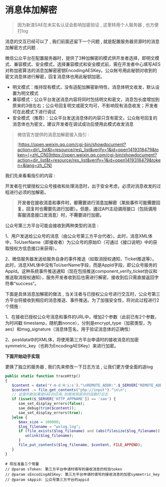 # 消息体加解密

> 因为新浪SAE在未实名认证会影响加密验证 , 这里转用个人服务器 , 也方便打log

消息的交互已经可以了 , 我们前面还留下一个问题 , 就是配置服务器资源时的消息加解密方式问题 .

微信公众平台在配置服务器时，提供了3种加解密的模式供开发者选择，即明文模式、兼容模式、安全模式，选择兼容模式和安全模式前，需在开发者中心填写AES对称加密算法的消息加解密密钥EncodingAESKey。公众帐号用此秘钥对收到的密文消息体进行解密，回复消息体也用此秘钥加密。

* 明文模式：维持现有模式，没有适配加解密新特性，消息体明文收发，默认设置为明文模式
* 兼容模式：公众平台发送消息内容将同时包括明文和密文，消息包长度增加到原来的3倍左右；公众号回复明文或密文均可，不影响现有消息收发；开发者可在此模式下进行调试
* 安全模式（推荐）：公众平台发送消息体的内容只含有密文，公众账号回复的消息体也为密文，建议开发者在调试成功后使用此模式收发消息

> 微信官方提供的消息加解密接入指引 :
>
> [https://open.weixin.qq.com/cgi-bin/showdocument?action=dir\_list&t=resource/res\_list&verify=1&id=open1419318479&token=⟨=zh\_CN](https://open.weixin.qq.com/cgi-bin/showdocument?action=dir_list&t=resource/res_list&verify=1&id=open1419318479&token=&lang=zh_CN)

我们先来看看指引的内容 :

开发者在代替授权公众号接收和处理消息时，出于安全考虑，必须对消息收发的过程进行必须的加解密。

> **开发者在接收消息和事件时，都需要进行消息加解密（某些事件可能需要回复，回复时也需要先进行加密）。但是，通过API主动调用接口（包括调用客服消息接口发消息）时，不需要进行加密。**

公众号第三方平台可能会接收到两种类型的消息 :

1、用户发送给公众号的消息（由公众号第三方平台代收）。此时，消息XML体中，ToUserName（即接收者）为公众号的原始ID（可通过《接口说明》中的获取授权方信息接口来获得）。

2、微信服务器发送给服务自身的事件推送（如取消授权通知，Ticket推送等）。此时，消息XML体中没有ToUserName字段，而是AppId字段，即公众号服务的AppId。这种系统事件推送通知（现在包括推送component\_verify\_ticket协议和推送取消授权通知），服务开发者收到后也需进行解密，接收到后只需直接返回字符串“success”。

下面是具体消息加解密的做法 , 当关注者与已授权公众号进行交互时，公众号第三方平台将接收到相应的消息推送、事件推送。为了加强安全性，将对此过程进行2个措施 :

1、在接收已授权公众号消息和事件的URL中，增加2个参数（此前已有2个参数，为时间戳 timestamp，随机数nonce），分别是encrypt\_type（加密类型，为aes）和msg\_signature（消息体签名，用于验证消息体的正确性）

2、postdata中的XML体，将使用第三方平台申请时的接收消息的加密symmetric\_key（也称为EncodingAESKey）来进行加密。

**下面开始动手实现**

更换了独立的服务器 , 我们先来修改一下日志方法 , 让我们更方便全面的追log

```php
public static function traceHttp()
{
   $content = date('Y-m-d H:i:s')."\nREMOTE_ADDR:".$_SERVER["REMOTE_ADDR"]."\nQUERY_STRING:".$_SERVER["QUERY_STRING"]."\n";
   $content .= file_get_contents("php://input")."\n\n";
   // 这里判断如果是SAE的应用,则使用其提供的函数打日志
   if (isset($_SERVER['HTTP_APPNAME']) == 'sae') {
      sae_set_display_errors(false);
      sae_debug(trim($content));
      sae_set_display_errors(true);
   }else {
      $max_size = 100000;
      $log_filename = "wxlog.log";
      if (file_exists($log_filename) and (abs(filesize($log_filename)) > $max_size)) {
         unlink($log_filename);
      }
      file_put_contents($log_filename, $content, FILE_APPEND);
   }
}
```

```
# 现在准备三个常量
// @param sToken: 第三方平台申请时填写的接收消息的校验token
// @param sEncodingAESKey: 第三方平台申请时填写的接收消息的加密symmetric_key
// @param sAppid: 公众号第三方平台的appid
```



